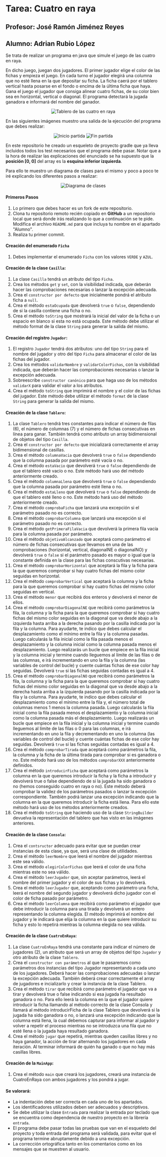 # Tarea: Cuatro en raya
## Profesor: José Ramón Jiménez Reyes
## Alumno:  Adrian Rubio López

Se trata de realizar un programa en java que simule el juego de las cuatro en raya.

En dicho juego, juegan dos jugadores. El primer jugador elige el color de las fichas y empieza el juego. En cada turno el jugador elegirá una columna que no esté llena en la que depositar su ficha. La ficha caerá por el tablero vertical hasta posarse en el fondo o encima de la última ficha que haya. Gana el juego el jugador que consiga alinear cuatro fichas, de su color bien sea en horizontal, vertical o diagonal. El programa detectará la jugada ganadora e informará del nombre del ganador.

<div align="center">
<p>
<img alt="Tablero de las cuatro en raya" src="src/main/resources/cuatro-en-raya.jpg">
</p>
</div>

En las siguientes imágenes muestro una salida de la ejecución del programa que debes realizar:

<div align="center">
<p>
<img alt="Inicio partida" src="src/main/resources/inicioPartida.png">
<img alt="Fin partida" src="src/main/resources/finPartida.png">
</p>
</div>

En este repositorio he creado un esqueleto de proyecto gradle que ya lleva incluidos todos los test necesarios que el programa debe pasar. Notar que a la hora de realizar las explicaciones del enunciado se ha supuesto que la **posición [0, 0]** del array es la **esquina inferior izquierda**.

Para ello te muestro un diagrama de clases para el mismo y poco a poco te iré explicando los diferentes pasos a realizar:
<div align="center">
<p>
<img alt="Diagrama de clases" src="src/main/resources/cuatroEnRaya.jpg">
</p>
</div>

#### Primeros Pasos

1. Lo primero que debes hacer es un fork de este repositorio.
2. Clona tu repositorio remoto recién copiado en **GitHub** a un repositorio local que será donde irás realizando lo que a continuación se te pide. Modifica el archivo `README.md` para que incluya tu nombre en el apartado "Alumno".
3. Realiza tu primer commit.

#### Creación del enumerado `Ficha`
1. Debes implementar el enumerado `Ficha` con los valores `VERDE` y `AZUL`.

#### Creación de la clase `Casilla`:
1. La clase `Casilla` tendrá un atributo del tipo `Ficha`.
2. Crea los métodos `get` y `set`, con la visibilidad indicada, que deberán hacer las comprobaciones necesarias o lanzar la excepción adecuada.
3. Crea el `constructor por defecto` que inicialmente pondrá el atributo ficha a `null`.
4. Crea el método `estaOcupada` que devolverá `true` o `false`, dependiendo de si la casilla contiene una ficha o no.
5. Crea el método `toString` que mostrará la inicial del valor de la ficha o un espacio en blanco si esta no está ocupada. Este método debe utilizar el método format de la clase `String` para generar la salida del mismo.

#### Creación del registro `Jugador`:
1. El registro `Jugador` tendrá dos atributos: uno del tipo `String` para el nombre del jugador y otro del tipo `Ficha` para almacenar el color de las fichas del jugador.
2. Crea los métodos `validarNombre` y `validarColorFichas`, con la visibilidad indicada, que deberán hacer las comprobaciones necesarias o lanzar la excepción adecuada.
3. Sobreescribe `constructor canónico` para que haga uso de los métodos `validarX` para validar el valor a los atributos.
4. Crea el método `toString` que imprimirá el nombre y el color de las fichas del jugador. Este método debe utilizar el método `format` de la clase `String` para generar la salida del mismo.

#### Creación de la clase `Tablero`:
1. La clase `Tablero` tendrá tres constantes para indicar el número de filas (6), el número de columnas (7) y el número de fichas consecutivas en línea para ganar. También tendrá como atributo un array bidimensional de objetos del tipo `Casilla`.
2. Crea el `constructor por defecto` que inicializará correctamente el array bidimensional de casillas.
3. Crea el método `columnaVacia` que devolverá `true` o `false` dependiendo que la columna pasada por parámetro esté vacía o no.
4. Crea el método `estaVacio` que devolverá `true` o `false` dependiendo de que el tablero esté vacío o no. Este método hará uso del método anteriormente creado.
5. Crea el método `columnaLlena` que devolverá `true` o `false` dependiendo que la columna pasada por parámetro esté llena o no.
6. Crea el método `estaLleno` que devolverá `true` o `false` dependiendo de que el tablero esté lleno o no. Este método hará uso del método anteriormente creado.
7. Crea el método `comprobaFicha` que lanzará una excepción si el parámetro pasado no es correcto.
8. Crea el método `comprobarColumna` que lanzará una excepción si el parámetro pasado no es correcto.
9. Crea el método `getPrimeraFilaVacia` que devolverá la primera fila vacía para la columna pasada por parámetro.
10. Crea el método `objetivoAlcanzado` que aceptará como parámetro el número de fichas consecutivas que llevamos en una de las comprobaciones (horizontal, vertical, diagonalNE o diagonalNO) y devolverá `true` o `false` si el parámetro pasado es mayor o igual que la constante definida en la clase para las fichas conscutivas necesarias.
11. Crea el método `comprobarHorizontal` que aceptará la fila y la ficha para la que queremos comprobar si hay cuatro fichas del mismo color seguidas en horizontal.
12. Crea el método `comprobarVertical` que aceptará la columna y la ficha para la que queremos comprobar si hay cuatro fichas del mismo color seguidas en vertical.
13. Crea el método `menor` que recibirá dos enteros y devolverá el menor de ellos.
14. Crea el método `comprobarDiagonalNE` que recibirá como parámetros la fila, la columna y la ficha para la que queremos comprobar si hay cuatro fichas del mismo color seguidas en la diagonal que va desde abajo a la izquierda hasta arriba a la derecha pasando por la casilla indicada por la fila y la columna. Para ayudarte, te indico que debes calcular el desplazamiento como el mínimo entre la fila y la columna pasadas. Luego calcularás la fila inicial como la fila pasada menos el desplazamiento y la columna inicial como la columna pasada menos el desplazamiento. Luego realizarás un bucle que empiece en la fila inicial y la columna inicial y termine cuando lleguemos al límite de las filas o de las columnas, e irá incrementando en uno la fila y la columna (las variables de control del bucle) y cuente cuántas fichas de ese color hay seguidas. Devolverá `true` si las fichas seguidas contadas es igual a 4.
15. Crea el método `comprobarDiagonalNO` que recibirá como parámetros la fila, la columna y la ficha para la que queremos comprobar si hay cuatro fichas del mismo color seguidas en la diagonal que va desde abajo a la derecha hasta arriba a la izquierda pasando por la casilla indicada por la fila y la columna. Para ayudarte, te indico que debes calcular el desplazamiento como el mínimo entre la fila y, el número total de columnas menos 1 menos la columna pasada. Luego calcularás la fila inicial como la fila pasada menos el desplazamiento y la columna inicial como la columna pasada más el desplazamiento. Luego realizarás un bucle que empiece en la fila inicial y la columna inicial y termine cuando lleguemos al límite de las filas o 0 para las columnas, e irá incrementando en uno la fila y decrementando en uno la columna (las variables de control del bucle) y cuente cuántas fichas de ese color hay seguidas. Devolverá `true` si las fichas seguidas contadas es igual a 4.
16. Crea el método `comprobarTirada` que aceptará como parámetros la fila, la columna y la ficha de la última tirada para comprobar si es ganadora o no. Este método hará uso de los métodos `comprobarXXX` anteriormente definidos.
17. Crea el método `introducirFicha` que aceptará como parámetros la columna en la que queremos introducir la ficha y la ficha a introducir y devolverá true o false dependiendo de si la jugada ha sido ganadora o no (hemos conseguido cuatro en raya o no). Este método deberá comprobar la validez de los parámetros pasados o lanzar la excepción correspondiente. También podrá lanzar una excepción indicando que la columna en la que queremos introducir la ficha está llena. Para ello este método hará uso de los métodos anteriormente creados.
18. Crea el método `toString` que haciendo uso de la clase `StringBuilder` devuelva la representación del tablero que has visto en las imágenes anteriores.

#### Creación de la clase `Consola`:
1. Crea el `contsructor` adecuado para evitar que se puedan crear instancias de esta clase, ya que, será una clase de utilidades.
2. Crea el método `leerNombre` que leerá el nombre del jugador mientras este sea válido.
3. Crea el método `elegirColorFichas` que leerá el color de una ficha mientras este no sea válido.
4. Crea el método `leerJugador` que, sin aceptar parámetros, leerá el nombre del primer jugador y el color de sus fichas y lo devolverá.
5. Crea el método `leerJugador` que, aceptando como parámetro una ficha, leerá el nombre del segundo jugador y devolverá dicho jugador con el color de ficha pasado por parámetro.
6. Crea el método `leerColumna` que recibirá como parámetro el jugador que debe introducir la columna para una tirada y devolverá un entero representando la columna elegida. El método imprimirá el nombre del jugador y le indicará que elija la columna en la que quiere introducir su ficha y esto lo repetirá mientras la columna elegida no sea válida.

#### Creación de la clase `CuatroEnRaya`:
1. La clase `CuatroEnRaya` tendrá una constante para indicar el número de jugadores (2), un atributo que será un array de objetos del tipo `Jugador` y otro atributo de la clase `Tablero`.
2. Crea el `constructor con parámetros` al que le pasaremos como parámetros dos instancias del tipo Jugador representando a cada uno de los jugadores. Deberá hacer las comprobaciones adecuadas o lanzar la excepción adecuada. También deberá crear correctamente el array de jugadores e incializarlo y crear la instancia de la clase Tablero.
3. Crea el método `tirar` que recibirá como parámetro el jugador que va a tirar y devolverá true o false indicando si esa jugada ha resultado ganadora o no. Para ello leerá la columna en la que el jugador quiere introducir la ficha llamando al método correcto de la clase Consola y llamará al método introducirFicha de la clase Tablero que devolverá si la jugada ha sido ganadora o no, o lanzará una excepción indicando que la columna está llena, la cual debemos capturar para informar al jugador y volver a repetir el proceso mientras no se introduzca una fila que no esté llena o la jugada haya resultado ganadora.
4. Crea el método `jugar` que repetirá, mientras queden casillas libres y no haya ganador, la acción de tirar alternando los jugadores en cada iteración. Al terminar informará de quién ha ganado o que no hay más casillas libres.

#### Creación de la `MainApp`:
1. Crea el método `main` que creará los jugadores, creará una instancia de CuatroEnRaya con ambos jugadores y los pondrá a jugar. 

#### Se valorará:

- La indentación debe ser correcta en cada uno de los apartados.
- Los identificadores utilizados deben ser adecuados y descriptivos.
- Se debe utilizar la clase `Entrada` para realizar la entrada por teclado que se encuentra como dependencia de nuestro proyecto en la librería `entrada`.
- El programa debe pasar todas las pruebas que van en el esqueleto del proyecto y toda entrada del programa será validada, para evitar que el programa termine abruptamente debido a una excepción.
- La corrección ortográfica tanto en los comentarios como en los mensajes que se muestren al usuario.
